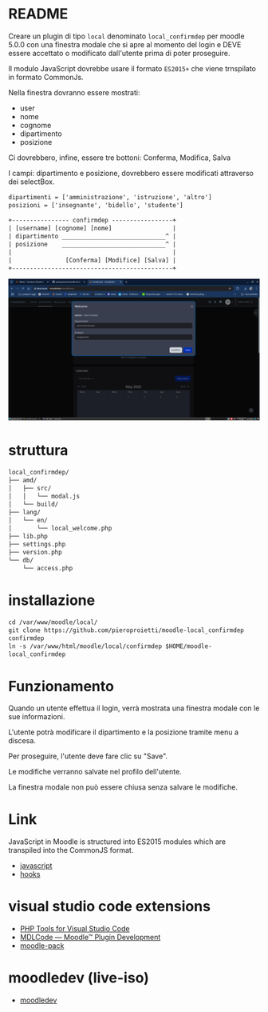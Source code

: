 # README

Creare un plugin di tipo `local` denominato `local_confirmdep` per moodle 5.0.0 con una finestra modale 
che si apre al momento del login e DEVE essere accettato o modificato dall'utente prima di poter 
proseguire.

Il modulo JavaScript dovrebbe usare il formato `ES2015+` che viene trnspilato in formato CommonJs.

Nella finestra dovranno essere mostrati:
* user
* nome
* cognome
* dipartimento
* posizione

Ci dovrebbero, infine, essere tre bottoni: Conferma, Modifica, Salva

I campi: dipartimento e posizione, dovrebbero essere modificati attraverso 
dei selectBox.


```
dipartimenti = ['amministrazione', 'istruzione', 'altro']
posizioni = ['insegnante', 'bidello', 'studente']
```

```
+---------------- confirmdep -----------------+
| [username] [cognome] [nome]                 |
| dipartimento _____________________________^ |
| posizione    _____________________________^ |
|                                             |
|               [Conferma] [Modifice] [Salva] |
+---------------------------------------------+
```

![](./img/local_confirmdep.png)

# struttura
```
local_confirmdep/
├── amd/
│   ├── src/
│   │   └── modal.js
│   └── build/
├── lang/
│   └── en/
│       └── local_welcome.php
├── lib.php
├── settings.php
├── version.php
└── db/
    └── access.php
```

# installazione

```
cd /var/www/moodle/local/
git clone https://github.com/pieroproietti/moodle-local_confirmdep confirmdep
ln -s /var/www/html/moodle/local/confirmdep $HOME/moodle-local_confirmdep
```
# Funzionamento

Quando un utente effettua il login, verrà mostrata una finestra modale con le sue informazioni.

L'utente potrà modificare il dipartimento e la posizione tramite menu a discesa.

Per proseguire, l'utente deve fare clic su "Save".

Le modifiche verranno salvate nel profilo dell'utente.

La finestra modale non può essere chiusa senza salvare le modifiche.

# Link
JavaScript in Moodle is structured into ES2015 modules which are transpiled into the CommonJS format.

* [javascript](https://moodledev.io/docs/5.0/guides/javascript)
* [hooks](https://moodledev.io/docs/4.4/apis/core/hooks)

# visual studio code extensions
* [PHP Tools for Visual Studio Code](https://www.devsense.com/en/features#vscode)
* [MDLCode — Moodle™ Plugin Development](https://mdlcode.dev/)
* [moodle-pack](https://marketplace.visualstudio.com/items?itemName=imgildev.vscode-moodle-snippets)

# moodledev (live-iso)
* [moodledev](https://github.com/pieroproietti/moodledev)
